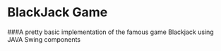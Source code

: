 # BlackJack Game

###A pretty basic implementation of the famous game Blackjack using JAVA Swing components
